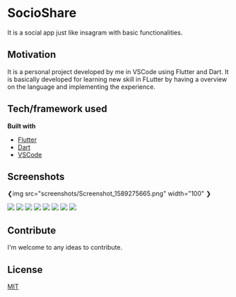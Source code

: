 # SocioShare

It is a social app just like insagram with basic functionalities.

## Motivation
It is a personal project developed by me in VSCode using Flutter and Dart. It is basically developed for learning new skill in FLutter by having a overview on the language and implementing the experience.

## Tech/framework used

<b>Built with</b>
- [Flutter](https://flutter.dev/)
- [Dart](https://dart.dev/)
- [VSCode](https://code.visualstudio.com/)

## Screenshots

❮img src="screenshots/Screenshot_1589275665.png" width="100" ❯

![](screenshots/Screenshot_1589275665.png)
![](screenshots/Screenshot_1589275972.png)
![](screenshots/Screenshot_1589275792.png)
![](screenshots/Screenshot_1589275763.png)
![](screenshots/Screenshot_1589275926.png)
![](screenshots/Screenshot_1589275810.png)
![](screenshots/Screenshot_1589275820.png)
![](screenshots/Screenshot_1589275874.png)


## Contribute
I'm welcome to any ideas to contribute.

## License
[MIT](https://choosealicense.com/licenses/mit/)
